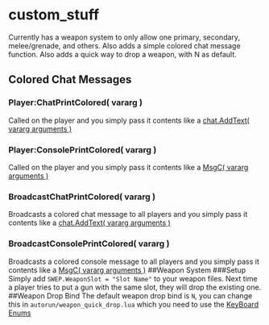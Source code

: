 # custom_stuff
Currently has a weapon system to only allow one primary, secondary, melee/grenade, and others. Also adds a simple colored chat message function. Also adds a quick way to drop a weapon, with N as default.


## Colored Chat Messages
### Player:ChatPrintColored( vararg )
Called on the player and you simply pass it contents like a [chat.AddText( vararg arguments )](http://wiki.garrysmod.com/page/chat/AddText)
### Player:ConsolePrintColored( vararg )
Called on the player and you simply pass it contents like a [MsgC( vararg arguments )](http://wiki.garrysmod.com/page/Global/MsgC)
### BroadcastChatPrintColored( vararg )
Broadcasts a colored chat message to all players and you simply pass it contents like a [chat.AddText( vararg arguments )](http://wiki.garrysmod.com/page/chat/AddText)
### BroadcastConsolePrintColored( vararg )
Broadcasts a colored console message to all players and you simply pass it contents like a [MsgC( vararg arguments )](http://wiki.garrysmod.com/page/Global/MsgC)
##Weapon System
###Setup
Simply add ```SWEP.WeaponSlot = "Slot Name"``` to your weapon files. Next time a player tries to put a gun with the same slot, they will drop the existing one.
##Weapon Drop Bind
The default weapon drop bind is ```N```, you can change this in ```autorun/weapon_quick_drop.lua``` which you need to use the [KeyBoard Enums](http://wiki.garrysmod.com/page/Enums/KEY)
